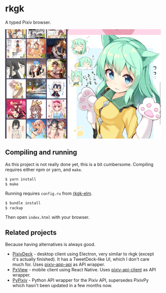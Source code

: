 # rkgk
A typed Pixiv browser.

![rkgk in action](screenshot.png)


## Compiling and running
As this project is not really done yet, this is a bit cumbersome.
Compiling requires either npm or yarn, and `make`.

```
$ yarn install
$ make
```

Running requires `config.ru` from [rkgk-elm](https://github.com/steinuil/rkgk-elm).

```
$ bundle install
$ rackup
```

Then open `index.html` with your browser.


## Related projects
Because having alternatives is always good.

* [PixivDeck](https://github.com/akameco/PixivDeck) - desktop client using Electron, very similar to rkgk (except it's actually finished). It has a TweetDeck-like UI, which I don't care much for. Uses [pixiv-app-api](https://github.com/akameco/pixiv-app-api) as API wrapper.
* [PxView](https://github.com/alphasp/pxview) - mobile client using React Native. Uses [pixiv-api-client](https://github.com/alphasp/pixiv-api-client) as API wrapper.
* [PyPixiv](https://github.com/Yukariin/PyPixiv) - Python API wrapper for the Pixiv API, supersedes PixivPy which hasn't been updated in a few months now.
